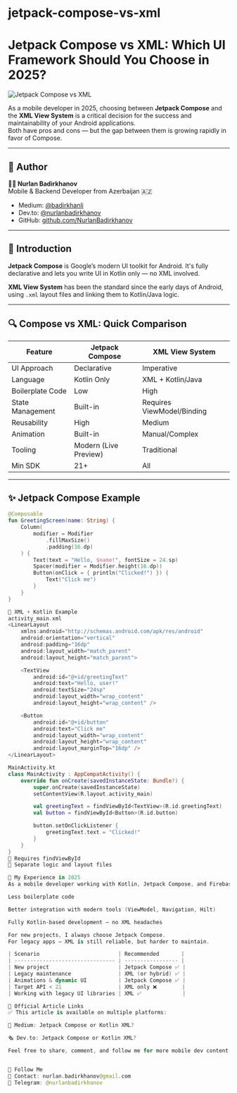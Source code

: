 # jetpack-compose-vs-xml
# Jetpack Compose vs XML: Which UI Framework Should You Choose in 2025?

![Jetpack Compose vs XML](https://dev-to-uploads.s3.amazonaws.com/uploads/articles/pkbicmoqiw9acuwr6htf.png)

As a mobile developer in 2025, choosing between **Jetpack Compose** and the **XML View System** is a critical decision for the success and maintainability of your Android applications.  
Both have pros and cons — but the gap between them is growing rapidly in favor of Compose.

---

## 📌 Author

**🧑‍💻 Nurlan Badirkhanov**  
Mobile & Backend Developer from Azerbaijan 🇦🇿  
- Medium: [@badirkhanli](https://medium.com/@badirkhanli)  
- Dev.to: [@nurlanbadirkhanov](https://dev.to/nurlanbadirkhanov)  
- GitHub: [github.com/NurlanBadirkhanov](https://github.com/NurlanBadirkhanov)  

---

## 🧭 Introduction

**Jetpack Compose** is Google’s modern UI toolkit for Android. It's fully declarative and lets you write UI in Kotlin only — no XML involved.

**XML View System** has been the standard since the early days of Android, using `.xml` layout files and linking them to Kotlin/Java logic.

---

## 🔍 Compose vs XML: Quick Comparison

| Feature                  | Jetpack Compose                 | XML View System                |
|--------------------------|----------------------------------|---------------------------------|
| UI Approach              | Declarative                     | Imperative                     |
| Language                 | Kotlin Only                     | XML + Kotlin/Java              |
| Boilerplate Code         | Low                             | High                           |
| State Management         | Built-in                        | Requires ViewModel/Binding     |
| Reusability              | High                            | Medium                         |
| Animation                | Built-in                        | Manual/Complex                 |
| Tooling                  | Modern (Live Preview)           | Traditional                    |
| Min SDK                  | 21+                             | All                            |

---

## ✨ Jetpack Compose Example

```kotlin
@Composable
fun GreetingScreen(name: String) {
    Column(
        modifier = Modifier
            .fillMaxSize()
            .padding(16.dp)
    ) {
        Text(text = "Hello, $name!", fontSize = 24.sp)
        Spacer(modifier = Modifier.height(16.dp))
        Button(onClick = { println("Clicked!") }) {
            Text("Click me")
        }
    }
}

🧾 XML + Kotlin Example
activity_main.xml
<LinearLayout
    xmlns:android="http://schemas.android.com/apk/res/android"
    android:orientation="vertical"
    android:padding="16dp"
    android:layout_width="match_parent"
    android:layout_height="match_parent">

    <TextView
        android:id="@+id/greetingText"
        android:text="Hello, user!"
        android:textSize="24sp"
        android:layout_width="wrap_content"
        android:layout_height="wrap_content" />

    <Button
        android:id="@+id/button"
        android:text="Click me"
        android:layout_width="wrap_content"
        android:layout_height="wrap_content"
        android:layout_marginTop="16dp" />
</LinearLayout>

MainActivity.kt
class MainActivity : AppCompatActivity() {
    override fun onCreate(savedInstanceState: Bundle?) {
        super.onCreate(savedInstanceState)
        setContentView(R.layout.activity_main)

        val greetingText = findViewById<TextView>(R.id.greetingText)
        val button = findViewById<Button>(R.id.button)

        button.setOnClickListener {
            greetingText.text = "Clicked!"
        }
    }
}
🚫 Requires findViewById
🚫 Separate logic and layout files

🧠 My Experience in 2025
As a mobile developer working with Kotlin, Jetpack Compose, and Firebase, my productivity has significantly improved with Compose:

Less boilerplate code

Better integration with modern tools (ViewModel, Navigation, Hilt)

Fully Kotlin-based development — no XML headaches

For new projects, I always choose Jetpack Compose.
For legacy apps — XML is still reliable, but harder to maintain.

| Scenario                         | Recommended       |
| -------------------------------- | ----------------- |
| New project                      | Jetpack Compose ✅ |
| Legacy maintenance               | XML (or hybrid) ✅ |
| Animations & dynamic UI          | Jetpack Compose ✅ |
| Target API < 21                  | XML only ❌        |
| Working with legacy UI libraries | XML ✅             |

🔗 Official Article Links
✅ This article is available on multiple platforms:

📘 Medium: Jetpack Compose or Kotlin XML?

🗞️ Dev.to: Jetpack Compose or Kotlin XML?

Feel free to share, comment, and follow me for more mobile dev content.


🚀 Follow Me
📧 Contact: nurlan.badirkhanov@gmail.com
💬 Telegram: @nurlanbadirkhanov



